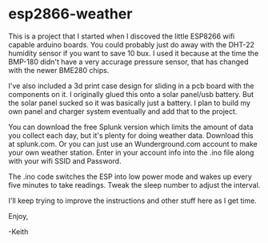# esp2866-weather

This is a project that I started when I discoved the little ESP8266 wifi capable arduino boards.  You could probably just do away with the DHT-22 humidity sensor if you want to save 10 bux.  I used it because at the time the BMP-180 didn't have a very accurage pressure sensor, that has changed with the newer BME280 chips. 

I've also included a 3d print case design for sliding in a pcb board with the components on it.  I originally glued this onto a solar panel/usb battery.  But the solar panel sucked so it was basically just a battery. I plan to build my own panel and charger system eventually and add that to the project.

You can download the free Splunk version which limits the amount of data you collect each day, but it's plenty for doing weather data. Download this at splunk.com.  Or you can just use an Wunderground.com account to make your own weather station.  Enter in your account info into the .ino file along with your wifi SSID and Password.

The .ino code switches the ESP into low power mode and wakes up every five minutes to take readings.  Tweak the sleep number to adjust the interval.

I'll keep trying to improve the instructions and other stuff here as I get time.


Enjoy,

-Keith
